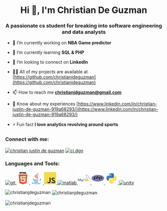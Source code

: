 <h1 align="center">Hi 👋, I'm Christian De Guzman</h1>
<h3 align="center">A passionate cs student for breaking into software engineering and data analysts</h3>

- 🔭 I’m currently working on **NBA Game predictor**

- 🌱 I’m currently learning **SQL & PHP**

- 👯 I’m looking to connect on **LinkedIn**

- 👨‍💻 All of my projects are available at [https://github.com/christianjdeguzman](https://github.com/christianjdeguzman)

- 📫 How to reach me **christianjdguzman@gmail.com**

- 📄 Know about my experiences [https://www.linkedin.com/in/christian-justin-de-guzman-919a68293/](https://www.linkedin.com/in/christian-justin-de-guzman-919a68293/)

- ⚡ Fun fact **I love analytics revolving around sports**

<h3 align="left">Connect with me:</h3>
<p align="left">
<a href="https://linkedin.com/in/christian justin de guzman" target="blank"><img align="center" src="https://raw.githubusercontent.com/rahuldkjain/github-profile-readme-generator/master/src/images/icons/Social/linked-in-alt.svg" alt="christian justin de guzman" height="30" width="40" /></a>
<a href="https://instagram.com/cj.dgn" target="blank"><img align="center" src="https://raw.githubusercontent.com/rahuldkjain/github-profile-readme-generator/master/src/images/icons/Social/instagram.svg" alt="cj.dgn" height="30" width="40" /></a>
</p>

<h3 align="left">Languages and Tools:</h3>
<p align="left"> <a href="https://git-scm.com/" target="_blank" rel="noreferrer"> <img src="https://www.vectorlogo.zone/logos/git-scm/git-scm-icon.svg" alt="git" width="40" height="40"/> </a> <a href="https://www.w3.org/html/" target="_blank" rel="noreferrer"> <img src="https://raw.githubusercontent.com/devicons/devicon/master/icons/html5/html5-original-wordmark.svg" alt="html5" width="40" height="40"/> </a> <a href="https://www.java.com" target="_blank" rel="noreferrer"> <img src="https://raw.githubusercontent.com/devicons/devicon/master/icons/java/java-original.svg" alt="java" width="40" height="40"/> </a> <a href="https://developer.mozilla.org/en-US/docs/Web/JavaScript" target="_blank" rel="noreferrer"> <img src="https://raw.githubusercontent.com/devicons/devicon/master/icons/javascript/javascript-original.svg" alt="javascript" width="40" height="40"/> </a> <a href="https://www.mathworks.com/" target="_blank" rel="noreferrer"> <img src="https://upload.wikimedia.org/wikipedia/commons/2/21/Matlab_Logo.png" alt="matlab" width="40" height="40"/> </a> <a href="https://www.mysql.com/" target="_blank" rel="noreferrer"> <img src="https://raw.githubusercontent.com/devicons/devicon/master/icons/mysql/mysql-original-wordmark.svg" alt="mysql" width="40" height="40"/> </a> <a href="https://www.php.net" target="_blank" rel="noreferrer"> <img src="https://raw.githubusercontent.com/devicons/devicon/master/icons/php/php-original.svg" alt="php" width="40" height="40"/> </a> <a href="https://www.python.org" target="_blank" rel="noreferrer"> <img src="https://raw.githubusercontent.com/devicons/devicon/master/icons/python/python-original.svg" alt="python" width="40" height="40"/> </a> <a href="https://unity.com/" target="_blank" rel="noreferrer"> <img src="https://www.vectorlogo.zone/logos/unity3d/unity3d-icon.svg" alt="unity" width="40" height="40"/> </a> </p>

<p><img align="left" src="https://github-readme-stats.vercel.app/api/top-langs?username=christianjdeguzman&show_icons=true&locale=en&layout=compact" alt="christianjdeguzman" /></p>

<p>&nbsp;<img align="center" src="https://github-readme-stats.vercel.app/api?username=christianjdeguzman&show_icons=true&locale=en" alt="christianjdeguzman" /></p>

<p><img align="center" src="https://github-readme-streak-stats.herokuapp.com/?user=christianjdeguzman&" alt="christianjdeguzman" /></p>

